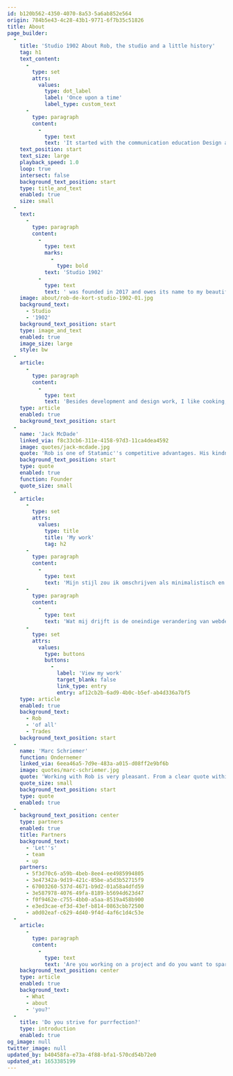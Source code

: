 ```yaml
---
id: b120b562-4350-4070-8a53-5a6ab852e564
origin: 784b5e43-4c28-43b1-9771-6f7b35c51826
title: About
page_builder:
  -
    title: 'Studio 1902 About Rob, the studio and a little history'
    tag: h1
    text_content:
      -
        type: set
        attrs:
          values:
            type: dot_label
            label: 'Once upon a time'
            label_type: custom_text
      -
        type: paragraph
        content:
          -
            type: text
            text: 'It started with the communication education Design and Multimedia and after that I stood in front of the class for many years on the Art and Multimedia school of the Noorderpoortcollege in Groningen. In addition, I started graphic design early and was co-owner of a web agency for ten years.'
    text_position: start
    text_size: large
    playback_speed: 1.0
    loop: true
    intersect: false
    background_text_position: start
    type: title_and_text
    enabled: true
    size: small
  -
    text:
      -
        type: paragraph
        content:
          -
            type: text
            marks:
              -
                type: bold
            text: 'Studio 1902'
          -
            type: text
            text: ' was founded in 2017 and owes its name to my beautiful house in Baflo, where Anno 1902 adorns the facade. I work from home, which means that you often see a cat, child or my wife walking through the screen when we''re video conferencing. The variety of working independently and together on beautiful projects is what makes me love what I do.'
    image: about/rob-de-kort-studio-1902-01.jpg
    background_text:
      - Studio
      - '1902'
    background_text_position: start
    type: image_and_text
    enabled: true
    image_size: large
    style: bw
  -
    article:
      -
        type: paragraph
        content:
          -
            type: text
            text: 'Besides development and design work, I like cooking, music, theater and gaming. I also have a preference for anything that has a plug. Furthermore, I am a cat person, father of two and happy with the opportunity to light a fire in my garden, but also to be able to decide to make a long journey.'
    type: article
    enabled: true
    background_text_position: start
  -
    name: 'Jack McDade'
    linked_via: f8c33cb6-311e-4158-97d3-11ca4dea4592
    image: quotes/jack-mcdade.jpg
    quote: 'Rob is one of Statamic''s competitive advantages. His kindness, code, and critical thinking makes the community a better place.'
    background_text_position: start
    type: quote
    enabled: true
    function: Founder
    quote_size: small
  -
    article:
      -
        type: set
        attrs:
          values:
            type: title
            title: 'My work'
            tag: h2
      -
        type: paragraph
        content:
          -
            type: text
            text: 'Mijn stijl zou ik omschrijven als minimalistisch en modern. Mijn websites sluiten altijd aan bij de boodschap van de klant, met oog voor mooi ontwerp. En waar ik voor sta is gebruiksvriendelijkheid: het bijhouden en vullen van een website zou niet moeilijker moeten zijn dan het schrijven van een Word-document. Ook vind ik privacy en toegankelijkheid een belangrijk onderdeel van m’n werk.'
      -
        type: paragraph
        content:
          -
            type: text
            text: 'Wat mij drijft is de oneindige verandering van webdevelopment. Ik leer zonder te overdrijven iedere dag bij, blijf verbeteren en bijschaven. Mijn werkwijze typeer ik als persoonlijk, eerlijk en liefdevol. Dit zoek ik dan ook in de mensen met wie ik samenwerk. Pas dan kom je tot echt goede resultaten.'
      -
        type: set
        attrs:
          values:
            type: buttons
            buttons:
              -
                label: 'View my work'
                target_blank: false
                link_type: entry
                entry: af12cb2b-6ad9-4b0c-b5ef-ab4d336a7bf5
    type: article
    enabled: true
    background_text:
      - Rob
      - 'of all'
      - Trades
    background_text_position: start
  -
    name: 'Marc Schriemer'
    function: Ondernemer
    linked_via: 6eea46a5-7d9e-483a-a015-d08ff2e9bf6b
    image: quotes/marc-schriemer.jpg
    quote: 'Working with Rob is very pleasant. From a clear quote within the deadline to a slick website. He works quickly, is knowledgeable and proactively comes up with improvements. Very satisfied!'
    quote_size: small
    background_text_position: start
    type: quote
    enabled: true
  -
    background_text_position: center
    type: partners
    enabled: true
    title: Partners
    background_text:
      - 'Let''s'
      - team
      - up
    partners:
      - 5f3d70c6-a59b-4beb-8ee4-ee4985994805
      - 3e47342a-9d19-421c-85be-a5d3b52715f9
      - 67003260-537d-4671-b9d2-01a58a4dfd59
      - 3e587978-4076-49fa-8189-b5694d623d47
      - f0f9462e-c755-4bb0-a5aa-8519a458b900
      - e3ed3cae-ef3d-43ef-b814-0863cbb72500
      - a0d02eaf-c629-4d40-9f4d-4af6c1d4c53e
  -
    article:
      -
        type: paragraph
        content:
          -
            type: text
            text: 'Are you working on a project and do you want to spar, collaborate or outsource parts? I''d love to work with you.'
    background_text_position: center
    type: article
    enabled: true
    background_text:
      - What
      - about
      - 'you?'
  -
    title: 'Do you strive for purrfection?'
    type: introduction
    enabled: true
og_image: null
twitter_image: null
updated_by: b40458fa-e73a-4f88-bfa1-570cd54b72e0
updated_at: 1653385199
---
```

